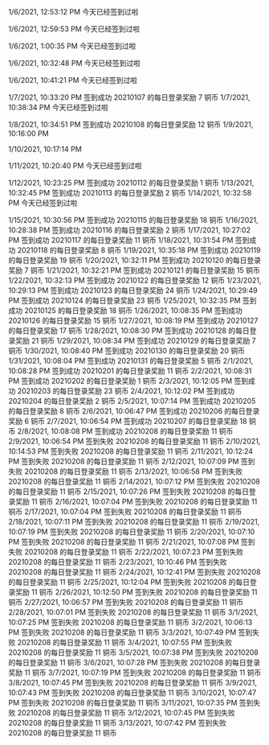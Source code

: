 1/6/2021, 12:53:12 PM
今天已经签到过啦

1/6/2021, 12:59:53 PM
今天已经签到过啦

1/6/2021, 1:00:35 PM
今天已经签到过啦

1/6/2021, 10:32:48 PM
今天已经签到过啦

1/6/2021, 10:41:21 PM
今天已经签到过啦

1/7/2021, 10:33:20 PM
签到成功
20210107 的每日登录奖励 7 铜币
1/7/2021, 10:38:34 PM
今天已经签到过啦

1/8/2021, 10:34:51 PM
签到成功
20210108 的每日登录奖励 12 铜币
1/9/2021, 10:16:00 PM

1/10/2021, 10:17:14 PM

1/11/2021, 10:20:40 PM
今天已经签到过啦

1/12/2021, 10:23:25 PM
签到成功
20210112 的每日登录奖励 1 铜币
1/13/2021, 10:32:45 PM
签到成功
20210113 的每日登录奖励 2 铜币
1/14/2021, 10:32:58 PM
今天已经签到过啦

1/15/2021, 10:30:56 PM
签到成功
20210115 的每日登录奖励 18 铜币
1/16/2021, 10:28:38 PM
签到成功
20210116 的每日登录奖励 2 铜币
1/17/2021, 10:27:02 PM
签到成功
20210117 的每日登录奖励 11 铜币
1/18/2021, 10:31:54 PM
签到成功
20210118 的每日登录奖励 8 铜币
1/19/2021, 10:35:18 PM
签到成功
20210119 的每日登录奖励 19 铜币
1/20/2021, 10:32:11 PM
签到成功
20210120 的每日登录奖励 7 铜币
1/21/2021, 10:32:21 PM
签到成功
20210121 的每日登录奖励 15 铜币
1/22/2021, 10:32:13 PM
签到成功
20210122 的每日登录奖励 12 铜币
1/23/2021, 10:29:13 PM
签到成功
20210123 的每日登录奖励 24 铜币
1/24/2021, 10:29:49 PM
签到成功
20210124 的每日登录奖励 23 铜币
1/25/2021, 10:32:35 PM
签到成功
20210125 的每日登录奖励 18 铜币
1/26/2021, 10:08:35 PM
签到成功
20210126 的每日登录奖励 15 铜币
1/27/2021, 10:08:19 PM
签到成功
20210127 的每日登录奖励 17 铜币
1/28/2021, 10:08:30 PM
签到成功
20210128 的每日登录奖励 21 铜币
1/29/2021, 10:08:34 PM
签到成功
20210129 的每日登录奖励 7 铜币
1/30/2021, 10:08:40 PM
签到成功
20210130 的每日登录奖励 20 铜币
1/31/2021, 10:08:04 PM
签到成功
20210131 的每日登录奖励 5 铜币
2/1/2021, 10:08:28 PM
签到成功
20210201 的每日登录奖励 11 铜币
2/2/2021, 10:08:31 PM
签到成功
20210202 的每日登录奖励 1 铜币
2/3/2021, 10:12:05 PM
签到成功
20210203 的每日登录奖励 23 铜币
2/4/2021, 10:12:02 PM
签到成功
20210204 的每日登录奖励 2 铜币
2/5/2021, 10:07:14 PM
签到成功
20210205 的每日登录奖励 8 铜币
2/6/2021, 10:06:47 PM
签到成功
20210206 的每日登录奖励 6 铜币
2/7/2021, 10:06:54 PM
签到成功
20210207 的每日登录奖励 18 铜币
2/8/2021, 10:08:08 PM
签到成功
20210208 的每日登录奖励 11 铜币
2/9/2021, 10:06:54 PM
签到失败
20210208 的每日登录奖励 11 铜币
2/10/2021, 10:14:53 PM
签到失败
20210208 的每日登录奖励 11 铜币
2/11/2021, 10:12:24 PM
签到失败
20210208 的每日登录奖励 11 铜币
2/12/2021, 10:07:09 PM
签到失败
20210208 的每日登录奖励 11 铜币
2/13/2021, 10:06:58 PM
签到失败
20210208 的每日登录奖励 11 铜币
2/14/2021, 10:07:12 PM
签到失败
20210208 的每日登录奖励 11 铜币
2/15/2021, 10:07:26 PM
签到失败
20210208 的每日登录奖励 11 铜币
2/16/2021, 10:07:04 PM
签到失败
20210208 的每日登录奖励 11 铜币
2/17/2021, 10:07:04 PM
签到失败
20210208 的每日登录奖励 11 铜币
2/18/2021, 10:07:11 PM
签到失败
20210208 的每日登录奖励 11 铜币
2/19/2021, 10:07:19 PM
签到失败
20210208 的每日登录奖励 11 铜币
2/20/2021, 10:07:10 PM
签到失败
20210208 的每日登录奖励 11 铜币
2/21/2021, 10:07:08 PM
签到失败
20210208 的每日登录奖励 11 铜币
2/22/2021, 10:07:23 PM
签到失败
20210208 的每日登录奖励 11 铜币
2/23/2021, 10:10:46 PM
签到失败
20210208 的每日登录奖励 11 铜币
2/24/2021, 10:12:41 PM
签到失败
20210208 的每日登录奖励 11 铜币
2/25/2021, 10:12:04 PM
签到失败
20210208 的每日登录奖励 11 铜币
2/26/2021, 10:12:50 PM
签到失败
20210208 的每日登录奖励 11 铜币
2/27/2021, 10:06:57 PM
签到失败
20210208 的每日登录奖励 11 铜币
2/28/2021, 10:07:01 PM
签到失败
20210208 的每日登录奖励 11 铜币
3/1/2021, 10:07:25 PM
签到失败
20210208 的每日登录奖励 11 铜币
3/2/2021, 10:06:13 PM
签到失败
20210208 的每日登录奖励 11 铜币
3/3/2021, 10:07:49 PM
签到失败
20210208 的每日登录奖励 11 铜币
3/4/2021, 10:07:55 PM
签到失败
20210208 的每日登录奖励 11 铜币
3/5/2021, 10:07:38 PM
签到失败
20210208 的每日登录奖励 11 铜币
3/6/2021, 10:07:28 PM
签到失败
20210208 的每日登录奖励 11 铜币
3/7/2021, 10:07:19 PM
签到失败
20210208 的每日登录奖励 11 铜币
3/8/2021, 10:07:45 PM
签到失败
20210208 的每日登录奖励 11 铜币
3/9/2021, 10:07:43 PM
签到失败
20210208 的每日登录奖励 11 铜币
3/10/2021, 10:07:47 PM
签到失败
20210208 的每日登录奖励 11 铜币
3/11/2021, 10:07:35 PM
签到失败
20210208 的每日登录奖励 11 铜币
3/12/2021, 10:07:45 PM
签到失败
20210208 的每日登录奖励 11 铜币
3/13/2021, 10:07:42 PM
签到失败
20210208 的每日登录奖励 11 铜币
